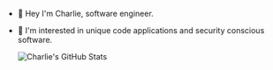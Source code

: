 - 👋 Hey I'm Charlie, software engineer.

- 👀 I'm interested in unique code applications and security conscious software.
  
  ![Charlie's GitHub Stats](https://github-readme-stats.vercel.app/api?username=charlieoriginal&show_icons=true&theme=radical)

